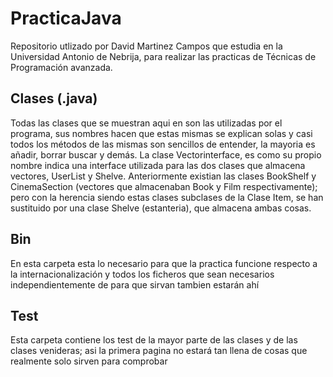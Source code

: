 # PracticaJava
Repositorio utlizado por David Martinez Campos que estudia en la Universidad Antonio de Nebrija, para realizar las practicas de Técnicas de Programación avanzada.

## Clases (.java)
Todas las clases que se muestran aqui en son las utilizadas por el programa, sus nombres hacen que estas mismas se explican solas y casi todos los métodos de las mismas son sencillos de entender, la mayoria es añadir, borrar buscar y demás.
La clase Vectorinterface, es como su propio nombre indica una interface utilizada para las dos clases que almacena vectores, UserList y Shelve.
Anteriormente existian las clases BookShelf y CinemaSection (vectores que almacenaban Book y Film respectivamente); pero con la herencia siendo estas clases subclases de la Clase Item, se han sustituido por una clase Shelve (estanteria), que almacena ambas cosas.

## Bin
En esta carpeta esta lo necesario para que la practica funcione respecto a la internacionalización y todos los ficheros que sean necesarios independientemente de para que sirvan tambien estarán ahí

## Test
Esta carpeta contiene los test de la mayor parte de las clases y de las clases venideras; asi la primera pagina no estará tan llena de cosas que realmente solo sirven para comprobar
